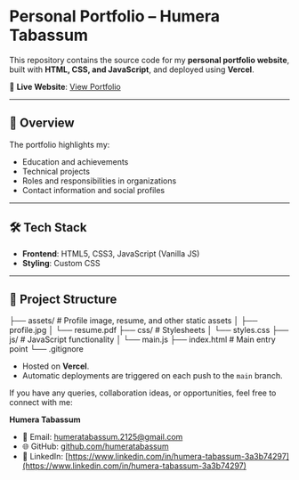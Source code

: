 # Personal Portfolio – Humera Tabassum  

This repository contains the source code for my **personal portfolio website**, built with **HTML, CSS, and JavaScript**, and deployed using **Vercel**.  

🔗 **Live Website**: [View Portfolio](https://portfolio-git-main-humeras-projects-0f2b2ff8.vercel.app/)  

---

## 📑 Overview  
The portfolio highlights my:  
- Education and achievements  
- Technical projects  
- Roles and responsibilities in organizations  
- Contact information and social profiles  

---

## 🛠️ Tech Stack  
- **Frontend**: HTML5, CSS3, JavaScript (Vanilla JS)  
- **Styling**: Custom CSS  
---

## 📂 Project Structure  

├── assets/ # Profile image, resume, and other static assets
│ ├── profile.jpg
│ └── resume.pdf
├── css/ # Stylesheets
│ └── styles.css
├── js/ # JavaScript functionality
│ └── main.js
├── index.html # Main entry point
└── .gitignore

- Hosted on **Vercel**.  
- Automatic deployments are triggered on each push to the `main` branch.

If you have any queries, collaboration ideas, or opportunities, feel free to connect with me:  

**Humera Tabassum**  
- 📧 Email: [humeratabassum.2125@gmail.com](mailto:humeratabassum.2125@gmail.com)  
- 🌐 GitHub: [github.com/humeratabassum](https://github.com/humeratabassum)  
- 💼 LinkedIn: [https://www.linkedin.com/in/humera-tabassum-3a3b74297](https://www.linkedin.com/in/humera-tabassum-3a3b74297)
